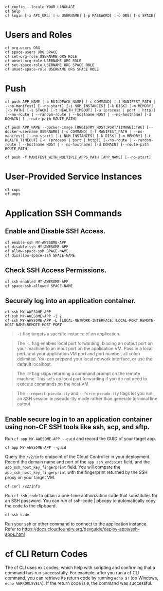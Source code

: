 

~~~
cf config --locale YOUR_LANGUAGE
cf help
cf login [-a API_URL] [-u USERNAME] [-p PASSWORD] [-o ORG] [-s SPACE]
~~~

# Users and Roles

~~~
cf org-users ORG
cf space-users ORG SPACE
cf set-org-role USERNAME ORG ROLE
cf unset-org-role USERNAME ORG ROLE
cf set-space-role USERNAME ORG SPACE ROLE
cf unset-space-role USERNAME ORG SPACE ROLE
~~~

# Push

~~~
cf push APP_NAME [-b BUILDPACK_NAME] [-c COMMAND] [-f MANIFEST_PATH | --no-manifest] [--no-start] [-i NUM_INSTANCES] [-k DISK] [-m MEMORY] [-p PATH] [-s STACK] [-t HEALTH_TIMEOUT] [-u (process | port | http)] [--no-route | --random-route | --hostname HOST | --no-hostname] [-d DOMAIN] [--route-path ROUTE_PATH]
~~~

~~~
cf push APP_NAME --docker-image [REGISTRY_HOST:PORT/]IMAGE[:TAG] [--docker-username USERNAME] [-c COMMAND] [-f MANIFEST_PATH | --no-manifest] [--no-start] [-i NUM_INSTANCES] [-k DISK] [-m MEMORY] [-t HEALTH_TIMEOUT] [-u (process | port | http)] [--no-route | --random-route | --hostname HOST | --no-hostname] [-d DOMAIN] [--route-path ROUTE_PATH]
~~~

~~~
cf push -f MANIFEST_WITH_MULTIPLE_APPS_PATH [APP_NAME] [--no-start]
~~~

# User-Provided Service Instances

~~~
cf cups
cf uups
~~~

# Application SSH Commands

## Enable and Disable SSH Access.

~~~
cf enable-ssh MY-AWESOME-APP
cf disable-ssh MY-AWESOME-APP
cf allow-space-ssh SPACE-NAME
cf disallow-space-ssh SPACE-NAME
~~~

## Check SSH Access Permissions.

~~~
cf ssh-enabled MY-AWESOME-APP
cf space-ssh-allowed SPACE-NAME
~~~

## Securely log into an application container.

~~~
cf ssh MY-AWESOME-APP
cf ssh MY-AWESOME-APP -i 2
cf ssh MY-AWESOME-APP -L [LOCAL-NETWORK-INTERFACE:]LOCAL-PORT:REMOTE-HOST-NAME:REMOTE-HOST-PORT
~~~

> `-i` flag targets a specific instance of an application.

> The `-L` flag enables local port forwarding, binding an output port on your machine to an input port on the application VM. Pass in a local port, and your application VM port and port number, all colon delimited. You can prepend your local network interface, or use the default localhost.

> The `-N` flag skips returning a command prompt on the remote machine. This sets up local port forwarding if you do not need to execute commands on the host VM.

> The `--request-pseudo-tty` and `--force-pseudo-tty` flags let you run an SSH session in pseudo-tty mode rather than generate terminal line output.


## Enable secure log in to an application container using non-CF SSH tools like ssh, scp, and sftp.

Run `cf app MY-AWESOME-APP --guid` and record the GUID of your target app.

~~~
cf app MY-AWESOME-APP --guid
~~~

Query the `/v2/info` endpoint of the Cloud Controller in your deployment. Record the domain name and port of the `app_ssh_endpoint` field, and the `app_ssh_host_key_fingerprint` field. You will compare the `app_ssh_host_key_fingerprint` with the fingerprint returned by the SSH proxy on your target VM.

~~~
cf curl /v2/info
~~~

Run `cf ssh-code` to obtain a one-time authorization code that substitutes for an SSH password. You can run cf ssh-code | pbcopy to automatically copy the code to the clipboard.
~~~
cf ssh-code
~~~

Run your ssh or other command to connect to the application instance. Refer to https://docs.cloudfoundry.org/devguide/deploy-apps/ssh-apps.html

# cf CLI Return Codes

The cf CLI uses exit codes, which help with scripting and confirming that a command has run successfully. For example, after you run a cf CLI command, you can retrieve its return code by running `echo $?` (on Windows, `echo %ERRORLEVEL%`). If the return code is `0`, the command was successful.

